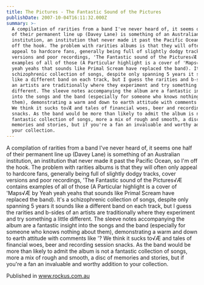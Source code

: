```yaml
---
title: The Pictures - The Fantastic Sound of the Pictures
publishDate: 2007-10-04T16:11:32.000Z
summary: >-
  A compilation of rarities from a band I've never heard of, it seems one half
  of their permanent line up (Davey Lane) is something of an Australian
  institution, an institution that never made it past the Pacific Ocean, so I'm
  off the hook. The problem with rarities albums is that they will often only
  appeal to hardcore fans, generally being full of slightly dodgy tracks, cover
  versions and poor recordings, 'The Fantastic sound of the Pictures√Æ contains
  examples of all of those (A Particular highlight is a cover of 'Maps√Æ by Yeah
  yeah yeahs that sounds like Primal Scream have replaced the band). It's a
  schizophrenic collection of songs, despite only spanning 5 years it sounds
  like a different band on each track, but I guess the rarities and b-sides of
  an artists are traditionally where they experiment and try something a little
  different. The sleeve notes accompanying the album are a fantastic insight
  into the songs and the band (especially for someone who knows nothing about
  them), demonstrating a warm and down to earth attitude with comments like '?
  We think it sucks to√Æ and tales of financial woes, beer and recording session
  snacks. As the band would be more than likely to admit the album is not a
  fantastic collection of songs, more a mix of rough and smooth, a disc of
  memories and stories, but if you're a fan an invaluable and worthy addition to
  your collection.
---
```

A compilation of rarities from a band I've never heard of, it seems one half of their permanent line up (Davey Lane) is something of an Australian institution, an institution that never made it past the Pacific Ocean, so I'm off the hook. The problem with rarities albums is that they will often only appeal to hardcore fans, generally being full of slightly dodgy tracks, cover versions and poor recordings, 'The Fantastic sound of the Pictures√Æ contains examples of all of those (A Particular highlight is a cover of 'Maps√Æ by Yeah yeah yeahs that sounds like Primal Scream have replaced the band). It's a schizophrenic collection of songs, despite only spanning 5 years it sounds like a different band on each track, but I guess the rarities and b-sides of an artists are traditionally where they experiment and try something a little different. The sleeve notes accompanying the album are a fantastic insight into the songs and the band (especially for someone who knows nothing about them), demonstrating a warm and down to earth attitude with comments like '? We think it sucks to√Æ and tales of financial woes, beer and recording session snacks. As the band would be more than likely to admit the album is not a fantastic collection of songs, more a mix of rough and smooth, a disc of memories and stories, but if you're a fan an invaluable and worthy addition to your collection.


Published in www.rockus.com.au
